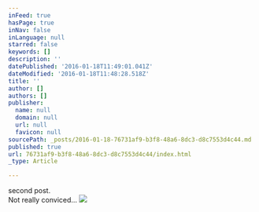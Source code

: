 ```yaml
---
inFeed: true
hasPage: true
inNav: false
inLanguage: null
starred: false
keywords: []
description: ''
datePublished: '2016-01-18T11:49:01.041Z'
dateModified: '2016-01-18T11:48:28.518Z'
title: ''
author: []
authors: []
publisher:
  name: null
  domain: null
  url: null
  favicon: null
sourcePath: _posts/2016-01-18-76731af9-b3f8-48a6-8dc3-d8c7553d4c44.md
published: true
url: 76731af9-b3f8-48a6-8dc3-d8c7553d4c44/index.html
_type: Article

---
```

second post.   
Not really conviced...
![](https://the-grid-user-content.s3-us-west-2.amazonaws.com/dc022142-5ffb-45bc-b4a7-4c441f88ef55.jpg)